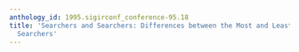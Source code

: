 ```yaml
---
anthology_id: 1995.sigirconf_conference-95.18
title: 'Searchers and Searchers: Differences between the Most and Least Consistent
  Searchers'
---
```

